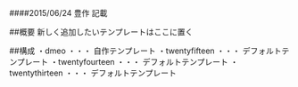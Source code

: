 ####2015/06/24 豊作 記載


##概要
新しく追加したいテンプレートはここに置く


##構成
・dmeo ・・・ 自作テンプレート
・twentyfifteen ・・・ デフォルトテンプレート
・twentyfourteen ・・・ デフォルトテンプレート
・twentythirteen ・・・ デフォルトテンプレート